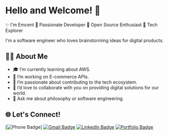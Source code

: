 # Hello and Welcome! 👋

✨ I'm Emcent 
🚀 Passionate Developer  🌟 Open Source Enthusiast  🎯 Tech Explorer

I'm a software engineer who loves brainstorming ideas for digital products.

## 🧑‍💻 About Me
- 🎓 I’m currently learning about AWS.
- 🔭 I’m working on E-commerce APIs.
- 🌱 I’m passionate about contributing to the tech ecosystem.
- 👯 I’d love to collaborate with you on providing digital solutions for our world.
- 💬 Ask me about philosophy or software engineering.

## 🌐 Let's Connect!
[![Phone Badge](https://img.shields.io/badge/Phone-+2348134504850-informational?style=flat&logo=phone&logoColor=white&color=34b7f1)]
[![Gmail Badge](https://img.shields.io/badge/Gmail-Address-informational?style=flat&logo=gmail&logoColor=white&color=EA4335)](mailto:mcinnobezzy@gmail.com) 
[![LinkedIn Badge](https://img.shields.io/badge/LinkedIn-Profile-informational?style=flat&logo=linkedin&logoColor=white&color=0A66C2)](https://www.linkedin.com/in/chukwuemeka-emekwue-64844b153/)
[![Portfolio Badge](https://img.shields.io/badge/Portfolio-Website-informational?style=flat&logo=html5&logoColor=white&color=29A385)](https://emcent.vercel.app/)

